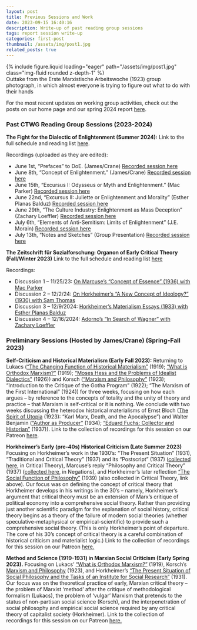 ```yaml
---
layout: post
title: Previous Sessions and Work
date: 2023-09-15 16:40:16
description: Write-up of past reading group sessions
tags: report session write-up
categories: first-post
thumbnail: /assets/img/post1.jpg
related_posts: true
---
```


<div class="row mt-3">
    <div class="col-sm mt-3 mt-md-0">
        {% include figure.liquid loading="eager" path="/assets/img/post1.jpg" class="img-fluid rounded z-depth-1" %}
    </div>
</div>
<div class="caption">
    Outtake from the Erste Marxistische Arbeitswoche (1923) group photograph, in which almost everyone is trying to figure out what to do with their hands
</div>

For the most recent updates on working group activities, check out the posts on our home page and our spring 2024 report [here](/news/announcement_4).

### Past CTWG Reading Group Sessions (2023-2024)

**The Fight for the Dialectic of Enlightenment (Summer 2024):**
Link to the full schedule and reading list [here](/news/announcement_3).

Recordings (uploaded as they are edited):

<ul>
    <li>June 1st, “Prefaces” to DoE. (James/Crane) <a href="https://www.patreon.com/posts/prefaces-to-doe-106806484">Recorded session here</a></li>
    <li>June 8th, “Concept of Enlightenment.” (James/Crane) <a href="https://www.patreon.com/posts/concept-of-6-8-110396854">Recorded session here</a></li>
    <li>June 15th, “Excursus I: Odysseus or Myth and Enlightenment.” (Mac Parker) <a href="https://www.patreon.com/posts/odysseus-6-15-107819849">Recorded session here</a></li>
    <li>June 22nd, “Excursus II: Juliette or Enlightenment and Morality” (Esther Planas Balduz) <a href="https://www.patreon.com/posts/6-22-excursus-ii-111666274">Recorded session here</a></li>
    <li>June 29th, “The Culture Industry: Enlightenment as Mass Deception” (Zachary Loeffler) <a href="https://www.patreon.com/posts/6-29-culture-as-113616865">Recorded session here</a></li>
    <li>July 6th, “Elements of Anti-Semitism: Limits of Enlightenment” (J.E. Morain) <a href="https://www.patreon.com/posts/7-6-elements-of-115090691">Recorded session here</a></li>
    <li>July 13th, “Notes and Sketches” (Group Presentation) <a href="https://www.patreon.com/posts/notes-and-7-13-119029489">Recorded session here</a></li>
</ul>

**The Zeitschrift für Sozialforschung: Organon of Early Critical Theory (Fall/Winter 2023)**
Link to the full schedule and reading list [here](/news/announcement_2)

Recordings:
<ul>
    <li>Discussion 1 – 11/25/23: <a href="https://www.patreon.com/posts/11-25-23-concept-93636285">On Marcuse’s “Concept of Essence” (1936) with Mac Parker</a></li>
    <li>Discussion 2 – 12/2/24: <a href="https://www.patreon.com/posts/12-2-24-new-of-100926227">On Horkheimer’s “A New Concept of Ideology?” (1930) with Sam Thomas</a></li>
    <li>Discussion 3 – 12/9/2024: <a href="https://www.patreon.com/posts/12-9-2024-essays-100927103">Horkheimer’s Materialism Essays (1933) with Esther Planas Balduz</a></li>
    <li>Discussion 4 – 12/16/2024: <a href="https://www.patreon.com/posts/12-16-2024-in-of-100927684">Adorno’s “In Search of Wagner” with Zachary Loeffler</a></li>
</ul>

### Preliminary Sessions (Hosted by James/Crane) (Spring-Fall 2023)

**Self-Criticism and Historical Materialism (Early Fall 2023):**
Returning to Lukacs ([“The Changing Function of Historical Materialism”](https://monoskop.org/images/3/3b/Lukacs_Georg_History_and_Class_Consciousness_Studies_in_Marxist_Dialectics.pdf) (1919); [“What is Orthodox Marxism?”](https://monoskop.org/images/3/3b/Lukacs_Georg_History_and_Class_Consciousness_Studies_in_Marxist_Dialectics.pdf) (1919); [“Moses Hess and the Problems of Idealist Dialectics”](https://files.libcom.org/files/georg-lukacc81cs-tactics-and-ethics-political-essays-1919-1929a.compressed.pdf) (1926)) and Korsch ([“Marxism and Philosophy”](https://ia801906.us.archive.org/2/items/karl-korsch-marxism-and-philosophy-marxismus-und-philosophie-marxismo-e-filosofi/Karl%20Korsch%2C%20Marxism%20and%20Philosophy%2C%20Marxismus%20und%20Philosophie%2C%20Marxismo%20e%20filosofia%2C%20Massimo%20Morigi%2C%20Repubblicanesimo%20Geopolitico%2C%20marxismo%20occidentale.pdf) (1923); “Introduction to the Critique of the Gotha Program” (1922); “The Marxism of the First International” (1924)) for three weeks, focusing on how each argues – by reference to the concepts of totality and the unity of theory and practice – that Marxism is self-critical or it is nothing. We conclude with two weeks discussing the heterodox historical materialisms of Ernst Bloch ([The Spirit of Utopia](https://archive.org/details/TheSpiritOfUtopiaErnstBloch) (1923): “Karl Marx, Death, and the Apocalypse”) and Walter Benjamin ([“Author as Producer”](https://monoskop.org/images/9/93/Benjamin_Walter_1934_1999_The_Author_as_Producer.pdf) (1934); [“Eduard Fuchs: Collector and Historian”](https://files.libcom.org/files/Eduard%20Fuchs,%20Collector%20and%20Historian%20-%20W.%20Benjamin%201937_0.pdf) (1937)). Link to the collection of recordings for this session on our Patreon [here](https://www.patreon.com/collection/190928).

**Horkheimer’s Early (pre-40s) Historical Criticism (Late Summer 2023)**
Focusing on Horkheimer’s work in the 1930’s: “The Present Situation” (1931), “Traditional and Critical Theory” (1937) and its “Postscript” (1937) ([collected here](https://monoskop.org/images/7/74/Horkheimer_Max_Critical_Theory_Selected_Essays_2002.pdf), in Critical Theory), Marcuse’s reply “Philosophy and Critical Theory” (1937) ([collected here](https://monoskop.org/images/7/74/Horkheimer_Max_Critical_Theory_Selected_Essays_2002.pdf), in Negations), and Horkheimer’s later reflection [“The Social Function of Philosophy”](https://www.marxists.org/reference/archive/horkheimer/1939/social-function.htm) (1939) (also collected in Critical Theory, link above). Our focus was on defining the concept of critical theory that Horkheimer develops in his writings in the 30’s – namely, Horkheimer’s argument that critical theory must be an extension of Marx’s critique of political economy into a comprehensive social theory. Rather than providing just another scientific paradigm for the explanation of social history, critical theory begins as a theory of the failure of modern social theories (whether speculative-metaphysical or empirical-scientific) to provide such a comprehensive social theory. (This is only Horkheimer’s point of departure. The core of his 30’s concept of critical theory is a careful combination of historical criticism and materialist logic.) Link to the collection of recordings for this session on our Patreon [here.](https://www.patreon.com/collection/190904)

**Method and Science (1919-1931) in Marxian Social Criticism (Early Spring 2023).**
Focusing on Lukacs’ [“What is Orthodox Marxism?”](https://www.marxists.org/archive/lukacs/works/1919/orthomarx.html#:~:text=In%20Marxism%2C%20orthodoxy%20refers%20solely,the%20tradition%20of%20its%20founders.) (1919), Korsch’s [Marxism and Philosophy](https://www.marxists.org/archive/korsch/1923/marxism-philosophy.htm) (1923), and Horkheimer’s [“The Present Situation of Social Philosophy and the Tasks of an Institute for Social Research”](https://www.marxists.org/reference/archive/horkheimer/1931/present-situation.htm) (1931). Our focus was on the theoretical practice of early, Marxian critical theory – the problem of Marxist ‘method’ after the critique of methodological formalism (Lukacs), the problem of ‘vulgar’ Marxism that pretends to the status of non-partisan social science (Korsch), and the interpenetration of social philosophy and empirical social science required by any critical theory of capitalist society (Horkheimer). Link to the collection of recordings for this session on our Patreon [here.](https://www.patreon.com/collection/190864)
